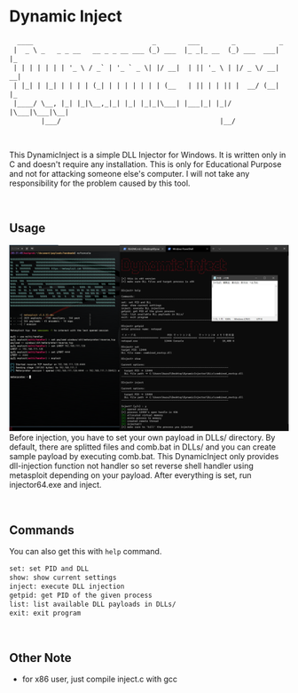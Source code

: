 # Dynamic Inject
```
  ____                              _        ___        _           _
 |  _ \ _   _ _ __   __ _ _ __ ___ (_) ___  |_ _|_ __  (_) ___  ___| |_
 | | | | | | | '_ \ / _` | '_ ` _ \| |/ __|  | || '_ \ | |/ _ \/ __| __|
 | |_| | |_| | | | | (_| | | | | | | | (__   | || | | || |  __/ (__| |_
 |____/ \__, |_| |_|\__,_|_| |_| |_|_|\___| |___|_| |_|/ |\___|\___|\__|
        |___/                                        |__/
```

<br/>

This DynamicInject is a simple DLL Injector for Windows. It is written only in C and doesn't require any installation. This is only for Educational Purpose and not for attacking someone else's computer. I will not take any responsibility for the problem caused by this tool.


<br/>

## Usage
![](sample.png)
Before injection, you have to set your own payload in DLLs/ directory. By default, there are splitted files and comb.bat in DLLs/ and you can create sample payload by executing comb.bat. This DynamicInject only provides dll-injection function not handler so set reverse shell handler using metasploit depending on your payload. After everything is set, run injector64.exe and inject.

<br/>

## Commands
You can also get this with `help` command.
```
set: set PID and DLL
show: show current settings
inject: execute DLL injection
getpid: get PID of the given process
list: list available DLL payloads in DLLs/
exit: exit program
```

<br/>

## Other Note
* for x86 user, just compile inject.c with gcc
